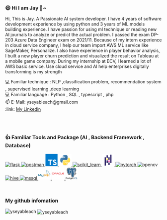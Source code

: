 ### 😄 Hi I am Jay 👋~

<p align="left">
Hi, This is Jay. A Passionate AI system developer. I have 4 years of software development experience by 
using python and 3 years of ML models building experience. I have passion for using ml technique or reading new 
AI journals to analyze or predict the actual problem. I passed the exam DP-203 Azure Data Engineer
exam on 2021/11. Because of my intern experience in cloud service company, I help our team import AWS ML service like 
SageMaker, Personalize. I also have experience in player behavior analysis, I built a new player churn prediction and visualized the result on Tableau
at a mobile game company. During my internship at ECV, I learned a lot of AWS basic service. Use cloud service 
and AI help enterprises digitally transforming is my strength</p>
💻 Familiar technique : NLP ,classification problem, recommendation system , supervised learning ,deep learning
<br>
💻 Familiar language : Python , SQL , typescript , php
<br>
📫 E-Mail: yseyableach@gmail.com
<br>
:link: <a href = 'https://www.linkedin.com/in/jay-yu-897215214' >My Linkedin</a>


<br><br>
### :thumbsup: Familiar Tools and Package (AI , Backend Framework , Database)
<p align="left"> <a href="https://flask.palletsprojects.com/" target="_blank" rel="noreferrer"> <img src="https://www.vectorlogo.zone/logos/pocoo_flask/pocoo_flask-icon.svg" alt="flask" width="40" height="40"/> </a> <a href="https://postman.com" target="_blank" rel="noreferrer"> <img src="https://www.vectorlogo.zone/logos/getpostman/getpostman-icon.svg" alt="postman" width="40" height="40"/> </a> <a href="https://www.typescriptlang.org/" target="_blank" rel="noreferrer"> <img src="https://raw.githubusercontent.com/devicons/devicon/master/icons/typescript/typescript-original.svg" alt="typescript" width="40" height="40"/> </a> <a href="https://www.python.org" target="_blank" rel="noreferrer"> <img src="https://raw.githubusercontent.com/devicons/devicon/master/icons/python/python-original.svg" alt="python" width="40" height="40"/> </a>  <a href="https://scikit-learn.org/" target="_blank" rel="noreferrer"> <img src="https://upload.wikimedia.org/wikipedia/commons/0/05/Scikit_learn_logo_small.svg" alt="scikit_learn" width="40" height="40"/> </a><a href="https://pandas.pydata.org/" target="_blank" rel="noreferrer"> <img src="https://raw.githubusercontent.com/devicons/devicon/2ae2a900d2f041da66e950e4d48052658d850630/icons/pandas/pandas-original.svg" alt="pandas" width="40" height="40"/> </a> <a href="https://opencv.org/" target="_blank" rel="noreferrer"><a href="https://pytorch.org/" target="_blank" rel="noreferrer"> <img src="https://www.vectorlogo.zone/logos/pytorch/pytorch-icon.svg" alt="pytorch" width="40" height="40"/> </a> <img src="https://www.vectorlogo.zone/logos/opencv/opencv-icon.svg" alt="opencv" width="40" height="40"/> </a><a href="https://hive.apache.org/" target="_blank" rel="noreferrer"> <img src="https://www.vectorlogo.zone/logos/apache_hive/apache_hive-icon.svg" alt="hive" width="40" height="40"/> </a> <a href="https://www.microsoft.com/en-us/sql-server" target="_blank" rel="noreferrer"> <img src="https://www.svgrepo.com/show/303229/microsoft-sql-server-logo.svg" alt="mssql" width="40" height="40"/> </a> <a href="https://www.mysql.com/" target="_blank" rel="noreferrer"> <img src="https://raw.githubusercontent.com/devicons/devicon/master/icons/mysql/mysql-original-wordmark.svg" alt="mysql" width="40" height="40"/> </a> <a href="https://www.oracle.com/" target="_blank" rel="noreferrer"> <img src="https://raw.githubusercontent.com/devicons/devicon/master/icons/oracle/oracle-original.svg" alt="oracle" width="40" height="40"/> </a> <a href="https://www.postgresql.org" target="_blank" rel="noreferrer"> <img src="https://raw.githubusercontent.com/devicons/devicon/master/icons/postgresql/postgresql-original-wordmark.svg" alt="postgresql" width="40" height="40"/> 
 </a> 
 </p>

<br>

### My github infomation

<p>&nbsp;<img align="center" src="https://github-readme-stats.vercel.app/api?username=yseyableach&show_icons=true&locale=en" alt="yseyableach" />
<img align="left" src="https://github-readme-stats.vercel.app/api/top-langs?username=yseyableach&show_icons=true&locale=en&layout=compact" alt="yseyableach" /></p>


